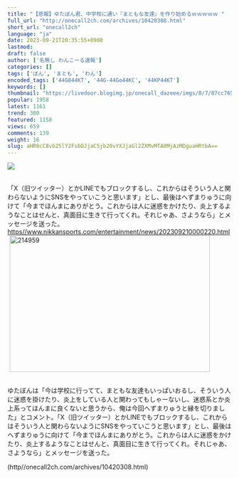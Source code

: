 ```yaml
---
title: "【悲報】ゆたぼん君、中学校に通い『まともな友達』を作り始めるｗｗｗｗｗ "
full_url: "http://onecall2ch.com/archives/10420308.html"
short_url: "onecall2ch"
language: "ja"
date: 2023-09-21T20:35:55+0900
lastmod: 
draft: false
author: ['名無し わんこーる速報']
categories: []
tags: ['ぼん', 'まとも', 'わん']
encoded_tags: ['44G844KT', '44G-44Go44KC', '44KP44KT']
keywords: []
thumbnail: "https://livedoor.blogimg.jp/onecall_dazeee/imgs/8/7/87cc7656-s.png"
popular: 1958
latest: 1161
trend: 380
featured: 1158
views: 659
comments: 139
weight: 16
slug: aHR0cC8vb25lY2FsbDJjaC5jb20vYXJjaGl2ZXMvMTA0MjAzMDguaHRtbA==
---
```


![](https://livedoor.blogimg.jp/onecall_dazeee/imgs/8/7/87cc7656-s.png)

<div><br> 「X（旧ツイッター）とかLINEでもブロックするし、これからはそういう人と関わらないようにSNSをやっていこうと思います」とし、最後はへずまりゅうに向けて「今までほんまにありがとう。これからは人に迷惑をかけたり、炎上するようなことはせんと、真面目に生きて行ってくれ。それじゃあ、さようなら」とメッセージを送った。<br><a target='_blank' href='https//www.nikkansports.com/entertainment/news/202309210000220.html'>https//www.nikkansports.com/entertainment/news/202309210000220.html</a><br><a target='_blank' title='214959' href='https//livedoor.blogimg.jp/onecall_dazeee/imgs/8/7/87cc7656.png'><img class='pict' hspace='5' alt='214959' border='0' height='307' width='450' src='https//livedoor.blogimg.jp/onecall_dazeee/imgs/8/7/87cc7656-s.png'></a><br> <br><p>ゆたぼんは「今は学校に行ってて、まともな友達もいっぱいおるし、そういう人に迷惑を掛けたり、炎上をしている人と関わってもしゃーないし、迷惑系とか炎上系ってほんまに良くないと思うから、俺は今回へずまりゅうと縁を切りました」とコメント。「X（旧ツイッター）とかLINEでもブロックするし、これからはそういう人と関わらないようにSNSをやっていこうと思います」とし、最後はへずまりゅうに向けて「今までほんまにありがとう。これからは人に迷惑をかけたり、炎上するようなことはせんと、真面目に生きて行ってくれ。それじゃあ、さようなら」とメッセージを送った。</p></div>

(http//onecall2ch.com/archives/10420308.html)
